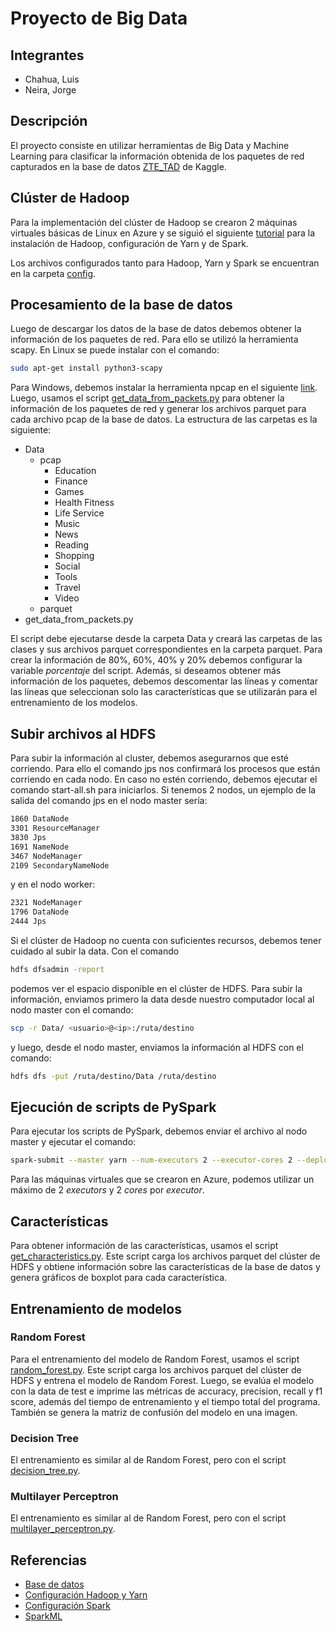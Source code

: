 # Proyecto de Big Data

## Integrantes
- Chahua, Luis
- Neira, Jorge

## Descripción

El proyecto consiste en utilizar herramientas de Big Data y Machine Learning para clasificar la información obtenida de los paquetes de red capturados en la base de datos [ZTE_TAD](https://www.kaggle.com/datasets/camellia2013/zte-tad-dataset) de Kaggle.

## Clúster de Hadoop

Para la implementación del clúster de Hadoop se crearon 2 máquinas virtuales básicas de Linux en Azure y se siguió el siguiente [tutorial](https://www.linode.com/docs/guides/how-to-install-and-set-up-hadoop-cluster/) para la instalación de Hadoop, configuración de Yarn y de Spark.

Los archivos configurados tanto para Hadoop, Yarn y Spark se encuentran en la carpeta [config](config).

## Procesamiento de la base de datos

Luego de descargar los datos de la base de datos debemos obtener la información de los paquetes de red. Para ello se utilizó la herramienta scapy. En Linux se puede instalar con el comando:

```bash
sudo apt-get install python3-scapy
```

Para Windows, debemos instalar la herramienta npcap en el siguiente [link](https://npcap.com/#download). Luego, usamos el script [get_data_from_packets.py](processing/get_data_from_packets.py) para obtener la información de los paquetes de red y generar los archivos parquet para cada archivo pcap de la base de datos. La estructura de las carpetas es la siguiente:

- Data
    - pcap
        - Education
        - Finance
        - Games
        - Health Fitness
        - Life Service
        - Music
        - News
        - Reading
        - Shopping
        - Social
        - Tools
        - Travel
        - Video
    - parquet
- get_data_from_packets.py

El script debe ejecutarse desde la carpeta Data y creará las carpetas de las clases y sus archivos parquet correspondientes en la carpeta parquet. Para crear la información de 80%, 60%, 40% y 20% debemos configurar la variable *porcentaje* del script. Además, si deseamos obtener más información de los paquetes, debemos descomentar las líneas y comentar las líneas que seleccionan solo las características que se utilizarán para el entrenamiento de los modelos.

## Subir archivos al HDFS

Para subir la información al cluster, debemos asegurarnos que esté corriendo. Para ello el comando jps nos confirmará los procesos que están corriendo en cada nodo. En caso no estén corriendo, debemos ejecutar el comando start-all.sh para iniciarlos. Si tenemos 2 nodos, un ejemplo de la salida del comando jps en el nodo master sería:

```bash
1860 DataNode
3301 ResourceManager
3830 Jps
1691 NameNode
3467 NodeManager
2109 SecondaryNameNode
```

y en el nodo worker:

```bash
2321 NodeManager
1796 DataNode
2444 Jps
```

Si el clúster de Hadoop no cuenta con suficientes recursos, debemos tener cuidado al subir la data. Con el comando
    
```bash
hdfs dfsadmin -report
```

podemos ver el espacio disponible en el clúster de HDFS. Para subir la información, enviamos primero la data desde nuestro computador local al nodo master con el comando:

```bash
scp -r Data/ <usuario>@<ip>:/ruta/destino
```

y luego, desde el nodo master, enviamos la información al HDFS con el comando:

```bash
hdfs dfs -put /ruta/destino/Data /ruta/destino
```
## Ejecución de scripts de PySpark

Para ejecutar los scripts de PySpark, debemos enviar el archivo al nodo master y ejecutar el comando:

```bash
spark-submit --master yarn --num-executors 2 --executor-cores 2 --deploy-mode client  file.py
```

Para las máquinas virtuales que se crearon en Azure, podemos utilizar un máximo de 2 *executors* y 2 *cores* por *executor*.

## Características

Para obtener información de las características, usamos el script [get_characteristics.py](processing/get_characteristics.py). Este script carga los archivos parquet del clúster de HDFS y obtiene información sobre las características de la base de datos y genera gráficos de boxplot para cada característica.

## Entrenamiento de modelos

### Random Forest

Para el entrenamiento del modelo de Random Forest, usamos el script [random_forest.py](models/random_forest.py). Este script carga los archivos parquet del clúster de HDFS y entrena el modelo de Random Forest. Luego, se evalúa el modelo con la data de test e imprime las métricas de accuracy, precision, recall y f1 score, además del tiempo de entrenamiento y el tiempo total del programa. También se genera la matriz de confusión del modelo en una imagen.

### Decision Tree

El entrenamiento es similar al de Random Forest, pero con el script [decision_tree.py](models/decision_tree.py).

### Multilayer Perceptron

El entrenamiento es similar al de Random Forest, pero con el script [multilayer_perceptron.py](models/multilayer_perceptron.py).

## Referencias

- [Base de datos](https://www.kaggle.com/datasets/camellia2013/zte-tad-dataset)
- [Configuración Hadoop y Yarn](https://www.linode.com/docs/guides/how-to-install-and-set-up-hadoop-cluster/)
- [Configuración Spark](https://www.linode.com/docs/guides/install-configure-run-spark-on-top-of-hadoop-yarn-cluster/)
- [SparkML](https://spark.apache.org/docs/latest/ml-guide.html)

